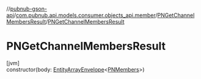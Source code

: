 //[pubnub-gson-api](../../../index.md)/[com.pubnub.api.models.consumer.objects_api.member](../index.md)/[PNGetChannelMembersResult](index.md)/[PNGetChannelMembersResult](-p-n-get-channel-members-result.md)

# PNGetChannelMembersResult

[jvm]\
constructor(body: [EntityArrayEnvelope](../../com.pubnub.api.models.consumer.objects_api/-entity-array-envelope/index.md)&lt;[PNMembers](../-p-n-members/index.md)&gt;)
